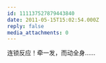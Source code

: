 ```yaml
---
id: 111137527879443840
date: 2011-05-15T15:02:54.000Z
reply: false
media_attachments: 0
---
```


连锁反应！牵一发，而动全身……

